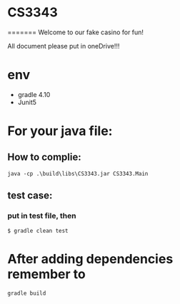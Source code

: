 # CS3343
=======
Welcome to our fake casino for fun! 

All document please put in oneDrive!!!

# env
- gradle 4.10
- Junit5

# For your java file: 
## How to complie:
    
    java -cp .\build\libs\CS3343.jar CS3343.Main

## test case:
### put in test file, then 

    $ gradle clean test

    
# After adding dependencies remember to
    
    gradle build
    

